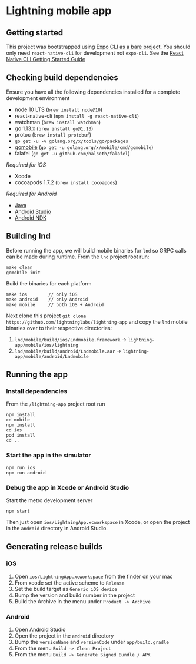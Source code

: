 Lightning mobile app
==========

## Getting started

This project was bootstrapped using [Expo CLI as a bare project](https://blog.expo.io/you-can-now-use-expo-apis-in-any-react-native-app-7c3a93041331). You should only need `react-native-cli` for development not `expo-cli`. See the [React Native CLI Getting Started Guide](https://facebook.github.io/react-native/docs/getting-started.html)

## Checking build dependencies

Ensure you have all the following dependencies installed for a complete development environment

* node 10 LTS (`brew install node@10`)
* react-native-cli (`npm install -g react-native-cli`)
* watchman (`brew install watchman`)
* go 1.13.x (`brew install go@1.13`)
* protoc (`brew install protobuf`)
* `go get -u -v golang.org/x/tools/go/packages`
* [gomobile](https://github.com/golang/go/wiki/Mobile) (`go get -u golang.org/x/mobile/cmd/gomobile`)
* falafel (`go get -u github.com/halseth/falafel`)

_Required for iOS_
* Xcode
* cocoapods 1.7.2 (`brew install cocoapods`)

_Required for Android_
* [Java](https://www.oracle.com/technetwork/java/javase/downloads/index.html)
* [Android Studio](https://developer.android.com/studio)
* [Android NDK](https://developer.android.com/ndk/guides)

## Building lnd

Before running the app, we will build mobile binaries for `lnd` so GRPC calls can be made during runtime. From the `lnd` project root run:

```
make clean
gomobile init
```

Build the binaries for each platform
```
make ios        // only iOS
make android    // only Android
make mobile     // both iOS + Android
```

Next clone this project `git clone https://github.com/lightninglabs/lightning-app` and copy the `lnd` mobile binaries over to their respective directories:

1. `lnd/mobile/build/ios/Lndmobile.framework` -> `lightning-app/mobile/ios/lightning`
2. `lnd/mobile/build/android/Lndmobile.aar` -> `lightning-app/mobile/android/Lndmobile`

## Running the app

### Install dependencies

From the `/lightning-app` project root run

```
npm install
cd mobile
npm install
cd ios
pod install
cd ..
```

### Start the app in the simulator

```
npm run ios
npm run android
```

### Debug the app in Xcode or Android Studio

Start the metro development server

```
npm start
```

Then just open `ios/LightningApp.xcworkspace` in Xcode, or open the project in the `android` directory in Android Studio.

## Generating release builds

### iOS

1. Open `ios/LightningApp.xcworkspace` from the finder on your mac
2. From xcode set the active scheme to `Release`
3. Set the build target as `Generic iOS device`
4. Bump the version and build number in the project
5. Build the Archive in the menu under `Product -> Archive`

### Android

1. Open Android Studio
2. Open the project in the `android` directory
3. Bump the `versionName` and `versionCode` under `app/build.gradle`
4. From the menu `Build -> Clean Project`
5. From the menu `Build -> Generate Signed Bundle / APK`
